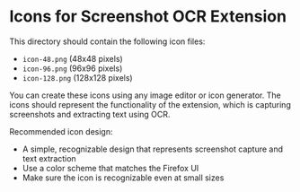 # Icons for Screenshot OCR Extension

This directory should contain the following icon files:

- `icon-48.png` (48x48 pixels)
- `icon-96.png` (96x96 pixels)
- `icon-128.png` (128x128 pixels)

You can create these icons using any image editor or icon generator. The icons should represent the functionality of the extension, which is capturing screenshots and extracting text using OCR.

Recommended icon design:
- A simple, recognizable design that represents screenshot capture and text extraction
- Use a color scheme that matches the Firefox UI
- Make sure the icon is recognizable even at small sizes
